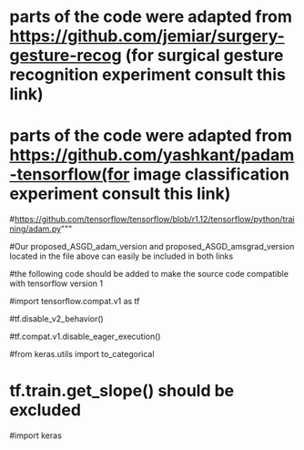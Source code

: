 # parts of the code were adapted from https://github.com/jemiar/surgery-gesture-recog (for surgical gesture recognition experiment consult this link)
# parts of the code were adapted from https://github.com/yashkant/padam-tensorflow(for image classification experiment consult this link)

#https://github.com/tensorflow/tensorflow/blob/r1.12/tensorflow/python/training/adam.py"""

#Our proposed_ASGD_adam_version and proposed_ASGD_amsgrad_version located in the file above can easily be included in both links

#the following code should be added to make the source code compatible with tensorflow version 1

#import tensorflow.compat.v1 as tf

#tf.disable_v2_behavior()

#tf.compat.v1.disable_eager_execution()

#from keras.utils import to_categorical

# tf.train.get_slope() should be excluded

#import keras
